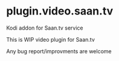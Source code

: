# plugin.video.saan.tv
Kodi addon for Saan.tv service

This is WIP video plugin for Saan.tv

Any bug report/improvments are welcome
